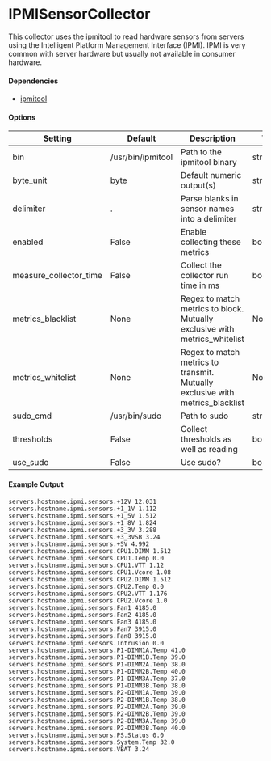 <!--This file was generated from the python source
Please edit the source to make changes
-->
IPMISensorCollector
=====

This collector uses the [ipmitool](http://openipmi.sourceforge.net/) to read
hardware sensors from servers
using the Intelligent Platform Management Interface (IPMI). IPMI is very common
with server hardware but usually not available in consumer hardware.

#### Dependencies

 * [ipmitool](http://openipmi.sourceforge.net/)


#### Options

Setting | Default | Description | Type
--------|---------|-------------|-----
bin | /usr/bin/ipmitool | Path to the ipmitool binary | str
byte_unit | byte | Default numeric output(s) | str
delimiter | . | Parse blanks in sensor names into a delimiter | str
enabled | False | Enable collecting these metrics | bool
measure_collector_time | False | Collect the collector run time in ms | bool
metrics_blacklist | None | Regex to match metrics to block. Mutually exclusive with metrics_whitelist | NoneType
metrics_whitelist | None | Regex to match metrics to transmit. Mutually exclusive with metrics_blacklist | NoneType
sudo_cmd | /usr/bin/sudo | Path to sudo | str
thresholds | False | Collect thresholds as well as reading | bool
use_sudo | False | Use sudo? | bool

#### Example Output

```
servers.hostname.ipmi.sensors.+12V 12.031
servers.hostname.ipmi.sensors.+1_1V 1.112
servers.hostname.ipmi.sensors.+1_5V 1.512
servers.hostname.ipmi.sensors.+1_8V 1.824
servers.hostname.ipmi.sensors.+3_3V 3.288
servers.hostname.ipmi.sensors.+3_3VSB 3.24
servers.hostname.ipmi.sensors.+5V 4.992
servers.hostname.ipmi.sensors.CPU1.DIMM 1.512
servers.hostname.ipmi.sensors.CPU1.Temp 0.0
servers.hostname.ipmi.sensors.CPU1.VTT 1.12
servers.hostname.ipmi.sensors.CPU1.Vcore 1.08
servers.hostname.ipmi.sensors.CPU2.DIMM 1.512
servers.hostname.ipmi.sensors.CPU2.Temp 0.0
servers.hostname.ipmi.sensors.CPU2.VTT 1.176
servers.hostname.ipmi.sensors.CPU2.Vcore 1.0
servers.hostname.ipmi.sensors.Fan1 4185.0
servers.hostname.ipmi.sensors.Fan2 4185.0
servers.hostname.ipmi.sensors.Fan3 4185.0
servers.hostname.ipmi.sensors.Fan7 3915.0
servers.hostname.ipmi.sensors.Fan8 3915.0
servers.hostname.ipmi.sensors.Intrusion 0.0
servers.hostname.ipmi.sensors.P1-DIMM1A.Temp 41.0
servers.hostname.ipmi.sensors.P1-DIMM1B.Temp 39.0
servers.hostname.ipmi.sensors.P1-DIMM2A.Temp 38.0
servers.hostname.ipmi.sensors.P1-DIMM2B.Temp 40.0
servers.hostname.ipmi.sensors.P1-DIMM3A.Temp 37.0
servers.hostname.ipmi.sensors.P1-DIMM3B.Temp 38.0
servers.hostname.ipmi.sensors.P2-DIMM1A.Temp 39.0
servers.hostname.ipmi.sensors.P2-DIMM1B.Temp 38.0
servers.hostname.ipmi.sensors.P2-DIMM2A.Temp 39.0
servers.hostname.ipmi.sensors.P2-DIMM2B.Temp 39.0
servers.hostname.ipmi.sensors.P2-DIMM3A.Temp 39.0
servers.hostname.ipmi.sensors.P2-DIMM3B.Temp 40.0
servers.hostname.ipmi.sensors.PS.Status 0.0
servers.hostname.ipmi.sensors.System.Temp 32.0
servers.hostname.ipmi.sensors.VBAT 3.24
```


